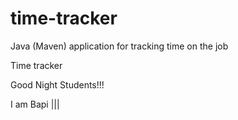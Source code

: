 # time-tracker
Java (Maven) application for tracking time on the job

Time tracker

Good Night Students!!!

I am Bapi |||
